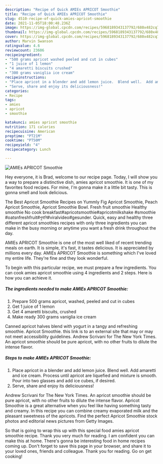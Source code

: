 ```yaml
---
description: "Recipe of Quick AMIEs APRICOT Smoothie"
title: "Recipe of Quick AMIEs APRICOT Smoothie"
slug: 4510-recipe-of-quick-amies-apricot-smoothie
date: 2021-11-05T18:00:48.236Z
image: https://img-global.cpcdn.com/recipes/5968189343137792/680x482cq70/amies-apricot-smoothie-recipe-main-photo.jpg
thumbnail: https://img-global.cpcdn.com/recipes/5968189343137792/680x482cq70/amies-apricot-smoothie-recipe-main-photo.jpg
cover: https://img-global.cpcdn.com/recipes/5968189343137792/680x482cq70/amies-apricot-smoothie-recipe-main-photo.jpg
author: Marvin Swanson
ratingvalue: 4.6
reviewcount: 23606
recipeingredient:
- "500 grams apricot washed peeled and cut in cubes"
- "1 juice of 1 lemon"
- "4 amaretti biscuits crushed"
- "300 grams vaniglia ice cream"
recipeinstructions:
- "Place apricot in a blender and add lemon juice.  Blend well.  Add amaretti  and ice cream.  Process until apricot are liquefied and mixture is smooth.  Pour into two glasses and add ice cubes, if desired."
- "Serve, share and enjoy its deliciousness!"
categories:
- Recipe
tags:
- amies
- apricot
- smoothie

katakunci: amies apricot smoothie 
nutrition: 171 calories
recipecuisine: American
preptime: "PT21M"
cooktime: "PT50M"
recipeyield: "4"
recipecategory: Lunch

---
```



![AMIEs APRICOT Smoothie](https://img-global.cpcdn.com/recipes/5968189343137792/680x482cq70/amies-apricot-smoothie-recipe-main-photo.jpg)

Hey everyone, it is Brad, welcome to our recipe page. Today, I will show you a way to prepare a distinctive dish, amies apricot smoothie. It is one of my favorites food recipes. For mine, I'm gonna make it a little bit tasty. This is gonna smell and look delicious.

The Best Apricot Smoothie Recipes on Yummly Fig Apricot Smoothie, Peach Apricot Smoothie, Apricot Smoothie Bowl. Fresh fruit smoothie Healthy smoothie No cook breakfast#apricotsmoothie#apricotmilkshake #smoothie #oatsnfreshfruit#খুবানি#viralvideo#gesunder. Quick, easy and healthy three different apricot smoothies recipes with only three ingredients you can make in the busy morning or anytime you want a fresh drink throughout the day.

AMIEs APRICOT Smoothie is one of the most well liked of recent trending meals on earth. It is simple, it's fast, it tastes delicious. It is appreciated by millions every day. AMIEs APRICOT Smoothie is something which I've loved my entire life. They're fine and they look wonderful.


To begin with this particular recipe, we must prepare a few ingredients. You can cook amies apricot smoothie using 4 ingredients and 2 steps. Here is how you can achieve it.

<!--inarticleads1-->

##### The ingredients needed to make AMIEs APRICOT Smoothie:

1. Prepare 500 grams apricot, washed, peeled and cut in cubes
1. Get 1 juice of 1 lemon
1. Get 4 amaretti biscuits, crushed
1. Make ready 300 grams vaniglia ice cream


Canned apricot halves blend with yogurt in a tangy and refreshing smoothie. Apricot Smoothie. this link is to an external site that may or may not meet accessibility guidelines. Andrew Scrivani for The New York Times. An apricot smoothie should be pure apricot, with no other fruits to dilute the intense flavor. 

<!--inarticleads2-->

##### Steps to make AMIEs APRICOT Smoothie:

1. Place apricot in a blender and add lemon juice.  Blend well.  Add amaretti  and ice cream.  Process until apricot are liquefied and mixture is smooth.  Pour into two glasses and add ice cubes, if desired.
1. Serve, share and enjoy its deliciousness!


Andrew Scrivani for The New York Times. An apricot smoothie should be pure apricot, with no other fruits to dilute the intense flavor. Apricot Smoothie is a great alternative when you feel like having something tasty and creamy. In this recipe you can combine creamy evaporated milk and the pleasant sweetness of the apricots. Find the perfect Apricot Smoothie stock photos and editorial news pictures from Getty Images. 

So that is going to wrap this up with this special food amies apricot smoothie recipe. Thank you very much for reading. I am confident you can make this at home. There's gonna be interesting food in home recipes coming up. Don't forget to save this page in your browser, and share it to your loved ones, friends and colleague. Thank you for reading. Go on get cooking!
